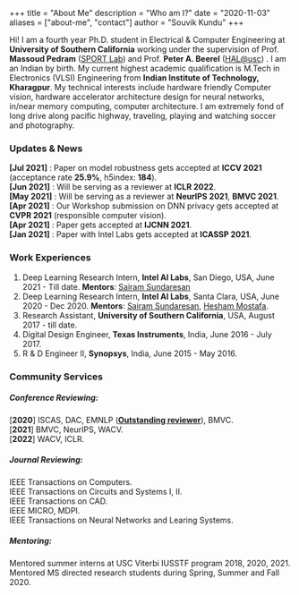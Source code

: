 +++
title = "About Me"
description = "Who am I?"
date = "2020-11-03"
aliases = ["about-me", "contact"]
author = "Souvik Kundu"
+++

Hi! I am a fourth year Ph.D. student in Electrical & Computer Engineering at **University of Southern California** working under the supervision of Prof. **Massoud Pedram** ([SPORT Lab](http://www.mpedram.com/)) and Prof.  **Peter A. Beerel** ([HAL@usc](https://hal.usc.edu/)) . I am an Indian by birth. My current highest academic qualification is M.Tech in Electronics (VLSI) Engineering from **Indian Institute of Technology, Kharagpur**. My technical interests include hardware friendly Computer vision, hardware accelerator architecture design for neural networks, in/near memory computing, computer  architecture. I am extremely fond of long drive along pacific highway, traveling, playing and watching soccer and photography. 


### Updates & News
**[Jul 2021]**  : Paper on model robustness gets accepted at **ICCV 2021** (acceptance rate **25.9%**, h5index: **184**).\
**[Jun 2021]**  : Will be serving as a reviewer at **ICLR 2022**.\
**[May 2021]**  : Will be serving as a reviewer at **NeurIPS 2021**, **BMVC 2021**.\
**[Apr 2021]**  : Our Workshop submission on DNN privacy gets accepted at **CVPR 2021** (responsible computer vision).\
**[Apr 2021]**  : Paper gets accepted at **IJCNN 2021**.\
**[Jan 2021]**  : Paper with Intel Labs gets accepted at **ICASSP 2021**.


### Work Experiences
1. Deep Learning Research Intern, **Intel AI Labs**, San Diego, USA,  June 2021 - Till date.
   **Mentors**: [Sairam Sundaresan](https://scholar.google.com/citations?hl=en&user=3H8HcioAAAAJ&view_op=list_works&sortby=pubdate)
2. Deep Learning Research Intern, **Intel AI Labs**, Santa Clara, USA,  June 2020 - Dec 2020.
   **Mentors**: [Sairam Sundaresan](https://scholar.google.com/citations?hl=en&user=3H8HcioAAAAJ&view_op=list_works&sortby=pubdate), [Hesham Mostafa](https://scholar.google.com/citations?user=gXuEJfsAAAAJ&hl=en&oi=ao).
3. Research Assistant, **University of Southern California**, USA,  August 2017 - till date.
4. Digital Design Engineer, **Texas Instruments**, India, June 2016 - July 2017.
5. R & D Engineer II, **Synopsys**, India, June 2015 - May 2016.

### Community Services

##### Conference Reviewing: 
[**2020**] ISCAS, DAC, EMNLP ([**Outstanding reviewer**](https://www.aclweb.org/anthology/2020.emnlp-main.0.pdf)), BMVC.\
[**2021**] BMVC, NeurIPS, WACV. \
[**2022**] WACV, ICLR.
##### Journal Reviewing:
IEEE Transactions on Computers.\
IEEE Transactions on Circuits and Systems I, II.\
IEEE Transactions on CAD.\
IEEE MICRO, MDPI.\
IEEE Transactions on Neural Networks and Learing Systems.
##### Mentoring:
Mentored summer interns at USC Viterbi IUSSTF program 2018, 2020, 2021.
Mentored MS directed research students during Spring, Summer and Fall 2020.
